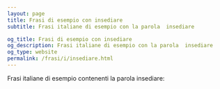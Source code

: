 ```yaml
---
layout: page
title: Frasi di esempio con insediare 
subtitle: Frasi italiane di esempio con la parola  insediare

og_title: Frasi di esempio con insediare 
og_description: Frasi italiane di esempio con la parola  insediare
og_type: website
permalink: /frasi/i/insediare.html
---
```


Frasi italiane di esempio contenenti la parola insediare:


